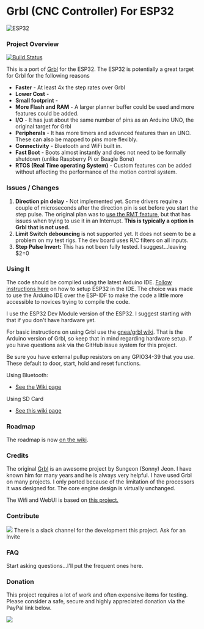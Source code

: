 

# Grbl (CNC Controller) For ESP32

![ESP32](http://www.buildlog.net/blog/wp-content/uploads/2018/10/20181007_153826.jpg)

### Project Overview

[![Build Status](https://travis-ci.org/bdring/Grbl_Esp32.svg?branch=master)](https://travis-ci.org/bdring/Grbl_Esp32)

This is a port of [Grbl](https://github.com/gnea/grbl) for the ESP32. The ESP32 is potentially a great target for Grbl for the following reasons

- **Faster** - At least 4x the step rates over Grbl
- **Lower Cost** - 
- **Small footprint** -
- **More Flash and RAM** - A larger planner buffer could be used and more features could be added.
- **I/O** - It has just about the same number of pins as an Arduino UNO, the original target for Grbl
- **Peripherals** - It has more timers and advanced features than an UNO.  These can also be mapped to pins more flexibly.
- **Connectivity** - Bluetooth and WiFi built in.
- **Fast Boot** - Boots almost instantly and does not need to be formally shutdown (unlike Raspberry Pi or Beagle Bone)
- **RTOS (Real Time operating System)** - Custom features can be added without affecting the performance of the motion control system.

### Issues / Changes

1. **Direction pin delay** - Not implemented yet. Some drivers require a couple of microseconds after the direction pin is set before you start the step pulse. The original plan was to [use the RMT feature](http://www.buildlog.net/blog/?s=rmt), but that has issues when trying to use it in an Interrupt.  **This is typically a option in Grbl that is not used.**
2. **Limit Switch debouncing** is not supported yet. It does not seem to be a problem on my test rigs. The dev board uses R/C filters on all inputs.
3. **Step Pulse Invert:** This has not been fully tested. I suggest...leaving $2=0



### Using It

The code should be compiled using the latest Arduino IDE. [Follow instructions here](https://github.com/espressif/arduino-esp32) on how to setup ESP32 in the IDE. The choice was made to use the Arduino IDE over the ESP-IDF to make the code a little more accessible to novices trying to compile the code.

I use the ESP32 Dev Module version of the ESP32. I suggest starting with that if you don't have hardware yet.

For basic instructions on using Grbl use the [gnea/grbl wiki](https://github.com/gnea/grbl/wiki). That is the Arduino version of Grbl, so keep that in mind regarding hardware setup. If you have questions ask via the GitHub issue system for this project.

Be sure you have external pullup resistors on any GPIO34-39 that you use. These default to door, start, hold and reset functions.

Using Bluetooth:

- [See the Wiki page](https://github.com/bdring/Grbl_Esp32/wiki/Using-Bluetooth)

Using SD Card

- [See this wiki page](https://github.com/bdring/Grbl_Esp32/wiki/Using-the-SD-Card)

### Roadmap

The roadmap is now [on the wiki](https://github.com/bdring/Grbl_Esp32/wiki/Development-Roadmap).

### Credits

The original [Grbl](https://github.com/gnea/grbl) is an awesome project by Sungeon (Sonny) Jeon. I have known him for many years and he is always very helpful. I have used Grbl on many projects. I only ported because of the limitation of the processors it was designed for. The core engine design is virtually unchanged.

The Wifi and WebUI is based on [this project.](https://github.com/luc-github/ESP3D-WEBUI)  

### Contribute

![](http://www.buildlog.net/blog/wp-content/uploads/2018/07/slack_hash_128.png)   There is a slack channel for the development this project. Ask for an Invite

### FAQ

Start asking questions...I'll put the frequent ones here.



### Donation

This project requires a lot of work and often expensive items for testing. Please consider a safe, secure and highly appreciated donation via the PayPal link below.

[![](https://www.paypalobjects.com/en_US/i/btn/btn_donateCC_LG.gif)](https://www.paypal.com/cgi-bin/webscr?cmd=_s-xclick&hosted_button_id=TKNJ9Z775VXB2)

